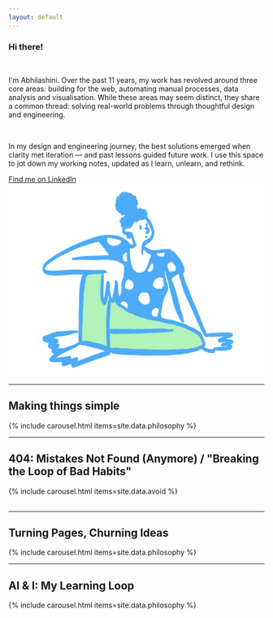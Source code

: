 ```yaml
---
layout: default
---
```


<div class="centered-column">
  <!-- Intro Section -->
  <section class="section" id="intro">
    <h3 class="sub-heading">Hi there!</h3>
    <br/>
    <p>I'm Abhilashini. Over the past 11 years, my work has revolved around three core areas: building for the web, automating manual processes, data analysis and visualisation. While these areas may seem distinct, they share a common thread: solving real-world problems through thoughtful design and engineering.</p>
    <br/>
    <p>In my design and engineering journey, the best solutions emerged when clarity met iteration — and past lessons guided future work. I use this space to jot down my working notes, updated as I learn, unlearn, and rethink.</p>
    <a href="https://www.linkedin.com/in/abhilashini">Find me on LinkedIn <i class="fas fa-external-link-alt"></i></a>
    <img src="/assets/images/SittingDoodle.svg" class="doodle doodle--right flip" alt="">
  </section>

  <hr class="section-divider">

<!-- Philosophy Section -->
<section class="section" id="philosophy">
  <h1 class="section-title section-title--left" data-section="philosophy">
    Making things simple
  </h1>
  <div class="content">
    {% include carousel.html items=site.data.philosophy %}
  </div>
</section>

  <hr class="section-divider">

<!-- Avoid Section -->
<section class="section" id="avoid">
  <h1 class="section-title section-title--right" data-section="avoid">
    404: Mistakes Not Found (Anymore) / "Breaking the Loop of Bad Habits" 
  </h1>
  <div class="content">
    {% include carousel.html items=site.data.avoid %}
  </div>
  <img src="/assets/doodle2.svg" class="doodle doodle--left flip" alt="">
</section>

<hr class="section-divider">

<section class="section" id="rightTest2">
  <h1 class="section-title section-title--right" data-section="philosophy">
    Turning Pages, Churning Ideas
  </h1>
  <div class="content">
    {% include carousel.html items=site.data.philosophy %}
  </div>
</section>

<hr class="section-divider">

<section class="section" id="leftTest2">
  <h1 class="section-title section-title--left" data-section="philosophy">
    AI & I: My Learning Loop
  </h1>
  <div class="content">
    {% include carousel.html items=site.data.philosophy %}
  </div>
</section>
